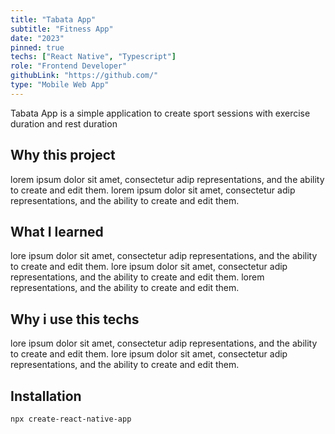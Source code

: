 ```yaml
---
title: "Tabata App"
subtitle: "Fitness App"
date: "2023"
pinned: true
techs: ["React Native", "Typescript"]
role: "Frontend Developer"
githubLink: "https://github.com/"
type: "Mobile Web App"
---
```


Tabata App is a simple application to create sport sessions with exercise duration and rest duration

## Why this project

lorem ipsum dolor sit amet, consectetur adip representations, and the ability to create and edit them.
lorem ipsum dolor sit amet, consectetur adip representations, and the ability to create and edit them.

## What I learned

lore ipsum dolor sit amet, consectetur adip representations, and the ability to create and edit them.
lore ipsum dolor sit amet, consectetur adip representations, and the ability to create and edit them.
lorem representations, and the ability to create and edit them.

## Why i use this techs

lore ipsum dolor sit amet, consectetur adip representations, and the ability to create and edit them.
lore ipsum dolor sit amet, consectetur adip representations, and the ability to create and edit them.

## Installation

```
npx create-react-native-app
```